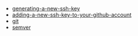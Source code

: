 
- [generating-a-new-ssh-key](https://help.github.com/articles/generating-a-new-ssh-key-and-adding-it-to-the-ssh-agent/)
- [adding-a-new-ssh-key-to-your-github-account](https://help.github.com/articles/adding-a-new-ssh-key-to-your-github-account/)
- [git](https://www.atlassian.com/git/tutorials/syncing)
- [semver](https://semver.org/)
